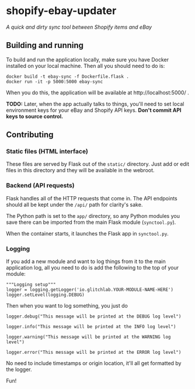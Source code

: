 # shopify-ebay-updater
_A quick and dirty sync tool between Shopify items and eBay_

## Building and running
To build and run the application locally, make sure you have Docker installed on your local machine. Then all you should need to do is:

```
docker build -t ebay-sync -f Dockerfile.flask .
docker run -it -p 5000:5000 ebay-sync
```

When you do this, the application will be available at http://localhost:5000/ .

**TODO:** Later, when the app actually talks to things, you'll need to set local environment keys for your eBay and Shopify API keys. **Don't commit API keys to source control.**

## Contributing
### Static files (HTML interface)
These files are served by Flask out of the `static/` directory. Just add or edit files in this directory and they will be available in the webroot.

### Backend (API requests)
Flask handles all of the HTTP requests that come in. The API endpoints should all be kept under the `/api/` path for clarity's sake.

The Python path is set to the `app/` directory, so any Python modules you save there can be imported from the main Flask module (`synctool.py`). 

When the container starts, it launches the Flask app in `synctool.py`.

### Logging
If you add a new module and want to log things from it to the main application log, all you need to do is add the following to the top of your module:

```
"""Logging setup"""
logger = logging.getLogger('io.glitchlab.YOUR-MODULE-NAME-HERE')
logger.setLevel(logging.DEBUG)
```

Then when you want to log something, you just do

`logger.debug("This message will be printed at the DEBUG log level")`

`logger.info("This message will be printed at the INFO log level")`

`logger.warning("This message will be printed at the WARNING log level")`

`logger.error("This message will be printed at the ERROR log level")`

No need to include timestamps or origin location, it'll all get formatted by the logger.

Fun!
